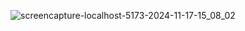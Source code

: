 ![screencapture-localhost-5173-2024-11-17-15_08_02](https://github.com/user-attachments/assets/439f6a54-db16-4a7c-b74e-fbcd2b2b9cde)
